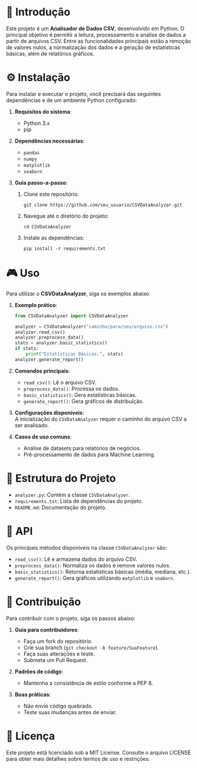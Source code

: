 
# 🌟 Introdução
Este projeto é um **Analisador de Dados CSV**, desenvolvido em Python. O principal objetivo é permitir a leitura, processamento e análise de dados a partir de arquivos CSV. Entre as funcionalidades principais estão a remoção de valores nulos, a normalização dos dados e a geração de estatísticas básicas, além de relatórios gráficos.

# ⚙️ Instalação
Para instalar e executar o projeto, você precisará das seguintes dependências e de um ambiente Python configurado:

1. **Requisitos do sistema**:  
   - Python 3.x  
   - pip

2. **Dependências necessárias**:  
   - `pandas`  
   - `numpy`  
   - `matplotlib`  
   - `seaborn`

3. **Guia passo-a-passo**:  
   1. Clone este repositório:  
      ```  
      git clone https://github.com/seu_usuario/CSVDataAnalyzer.git  
      ```  
   2. Navegue até o diretório do projeto:  
      ```  
      cd CSVDataAnalyzer  
      ```  
   3. Instale as dependências:  
      ```  
      pip install -r requirements.txt  
      ```

# 🎮 Uso
Para utilizar o **CSVDataAnalyzer**, siga os exemplos abaixo:

1. **Exemplo prático**:  
   ```python  
   from CSVDataAnalyzer import CSVDataAnalyzer  

   analyzer = CSVDataAnalyzer("caminho/para/seu/arquivo.csv")  
   analyzer.read_csv()  
   analyzer.preprocess_data()  
   stats = analyzer.basic_statistics()  
   if stats:  
       print("Estatísticas Básicas:", stats)  
   analyzer.generate_report()  
   ```

2. **Comandos principais**:  
   - `read_csv()`: Lê o arquivo CSV.  
   - `preprocess_data()`: Processa os dados.  
   - `basic_statistics()`: Gera estatísticas básicas.  
   - `generate_report()`: Gera gráficos de distribuição.

3. **Configurações disponíveis**:  
   A inicialização do `CSVDataAnalyzer` requer o caminho do arquivo CSV a ser analisado.

4. **Casos de uso comuns**:  
   - Análise de datasets para relatórios de negócios.  
   - Pré-processamento de dados para Machine Learning.

# 📜 Estrutura do Projeto
- `analyzer.py`: Contém a classe `CSVDataAnalyzer`.  
- `requirements.txt`: Lista de dependências do projeto.  
- `README.md`: Documentação do projeto.

# 🔌 API
Os principais métodos disponíveis na classe `CSVDataAnalyzer` são:  
- `read_csv()`: Lê e armazena dados do arquivo CSV.  
- `preprocess_data()`: Normaliza os dados e remove valores nulos.  
- `basic_statistics()`: Retorna estatísticas básicas (média, mediana, etc.).  
- `generate_report()`: Gera gráficos utilizando `matplotlib` e `seaborn`.

# 🤝 Contribuição
Para contribuir com o projeto, siga os passos abaixo:

1. **Guia para contribuidores**:  
   - Faça um fork do repositório.  
   - Crie sua branch (`git checkout -b feature/SuaFeature`).  
   - Faça suas alterações e teste.  
   - Submeta um Pull Request.

2. **Padrões de código**:  
   - Mantenha a consistência de estilo conforme a PEP 8.

3. **Boas práticas**:  
   - Não envie código quebrado.  
   - Teste suas mudanças antes de enviar.

# 📜 Licença
Este projeto está licenciado sob a MIT License. Consulte o arquivo LICENSE para obter mais detalhes sobre termos de uso e restrições.
